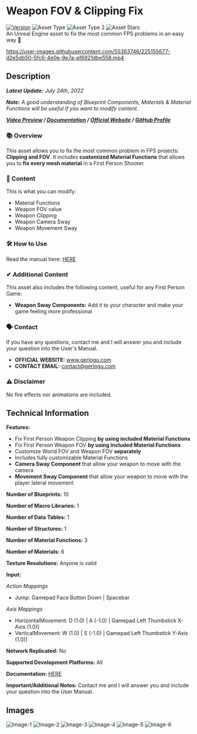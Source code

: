 # Weapon FOV & Clipping Fix
[![Version](https://img.shields.io/badge/Version-1.0.2-3FB911?style=flat&logo&logoColor=white&labelColor=4d4d4d)](https://github.com/gerlogu/WeaponFOVAndClippingFix/releases/tag/v1.0.2)
![Asset Type](https://img.shields.io/badge/Blueprints-0086d9?style=flat)
![Asset Type 2](https://img.shields.io/badge/Materials-00d998?style=flat)
![Asset Stars](https://img.shields.io/github/stars/gerlogu/WeaponFOVAndClippingFix?style=social)</br>
An Unreal Engine asset to fix the most common FPS problems in an easy way 🔫

https://user-images.githubusercontent.com/55363746/225155677-d2e5db50-5fc6-4e0e-9e7a-af6921dbe558.mp4

## Description
***Latest Update:*** _July 24th, 2022_

***Note:*** _A good understanding of Blueprint Components, Materials & Material Functions will be useful if you want to modify content._

***[Video Preview](https://www.youtube.com/watch?v=B9kg524mwxU) / [Documentation](https://gerlogu.com/wp-content/uploads/2022/05/Weapon-FOV-and-Clipping-FIX-Users-Manual.pdf) / [Official Website](https://gerlogu.com) / [GitHub Profile](https://github.com/gerlogu)***


### 📚 Overview

This asset allows you to fix the most common problem in FPS projects: **Clipping and FOV**. It includes **customized Material Functions** that allows you to **fix every mesh material** in a First Person Shooter.

### 📣 Content

This is what you can modify:

- Material Functions
- Weapon FOV value
- Weapon Clipping
- Weapon Camera Sway
- Weapon Movement Sway

### 🛠 How to Use

Read the manual here: [HERE](https://gerlogu.com/wp-content/uploads/2022/05/Weapon-FOV-and-Clipping-FIX-Users-Manual.pdf)

### ✔ Additional Content

This asset also includes the following content, useful for any First Person Game:
- **Weapon Sway Components:** Add it to your character and make your game feeling more professional

### 🗣 Contact

If you have any questions, contact me and I will answer you and include your question into the User's Manual.

- **OFFICIAL WEBSITE:** www.gerlogu.com
- **CONTACT EMAIL:** contact@gerlogu.com

### ⚠ Disclaimer

No fire effects nor animations are included.

## Technical Information

**Features:**

- Fix First Person Weapon Clipping **by using included Material Functions**
- Fix First Person Weapon FOV **by using included Material Functions**
- Customize World FOV and Weapon FOV **separately**
- Includes fully customizable Material Functions
- **Camera Sway Component** that allow your weapon to move with the camera
- **Movement Sway Component** that allow your weapon to move with the player lateral movement

**Number of Blueprints:** 10

**Number of Macro Libraries:** 1

**Number of Data Tables:** 1

**Number of Structures:** 1

**Number of Material Functions:** 3

**Number of Materials:** 6

**Texture Resolutions:** Anyone is valid

**Input:**

*Action Mappings*
- Jump: Gamepad Face Button Down | Spacebar

*Axis Mappings*
- HorizontalMovement: D (1.0) | A (-1.0) | Gamepad Left Thumbstick X-Axis (1.0)]
- VerticalMovement: W (1.0) | S (-1.0) | Gamepad Left Thumbstick Y-Axis (1.0)]

**Network Replicated:** No

**Supported Development Platforms:** All

**Documentation:** [HERE](https://gerlogu.com/wp-content/uploads/2022/05/Weapon-FOV-and-Clipping-FIX-Users-Manual.pdf)

**Important/Additional Notes:** Contact me and I will answer you and include your question into the User Manual.

## Images

![Image-1](https://user-images.githubusercontent.com/55363746/180665862-2afb39e0-d410-4cd5-b599-820b8aaf24fd.jpg)
![Image-2](https://user-images.githubusercontent.com/55363746/180665868-570311df-5fa5-44de-828b-b6638bdd2422.jpg)
![Image-3](https://user-images.githubusercontent.com/55363746/180665869-c0acc161-2840-465b-b422-a3d087425110.jpg)
![Image-4](https://user-images.githubusercontent.com/55363746/180665870-1d20ce41-29b4-44b0-9a1e-30b3fb442639.jpg)
![Image-5](https://user-images.githubusercontent.com/55363746/180665873-86e5ee74-17f0-4e01-bea4-5ff167b6e32a.jpg)
![Image-6](https://user-images.githubusercontent.com/55363746/180665874-135b2475-737e-4a26-abc1-d1fef1944ba2.jpg)





